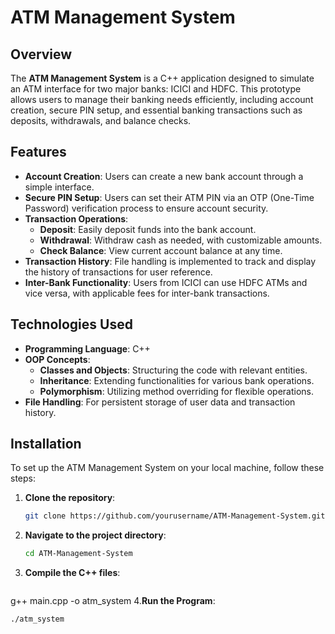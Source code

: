 # ATM Management System

## Overview

The **ATM Management System** is a C++ application designed to simulate an ATM interface for two major banks: ICICI and HDFC. This prototype allows users to manage their banking needs efficiently, including account creation, secure PIN setup, and essential banking transactions such as deposits, withdrawals, and balance checks.

## Features

- **Account Creation**: Users can create a new bank account through a simple interface.
- **Secure PIN Setup**: Users can set their ATM PIN via an OTP (One-Time Password) verification process to ensure account security.
- **Transaction Operations**:
  - **Deposit**: Easily deposit funds into the bank account.
  - **Withdrawal**: Withdraw cash as needed, with customizable amounts.
  - **Check Balance**: View current account balance at any time.
- **Transaction History**: File handling is implemented to track and display the history of transactions for user reference.
- **Inter-Bank Functionality**: Users from ICICI can use HDFC ATMs and vice versa, with applicable fees for inter-bank transactions.

## Technologies Used

- **Programming Language**: C++
- **OOP Concepts**:
  - **Classes and Objects**: Structuring the code with relevant entities.
  - **Inheritance**: Extending functionalities for various bank operations.
  - **Polymorphism**: Utilizing method overriding for flexible operations.
- **File Handling**: For persistent storage of user data and transaction history.

## Installation

To set up the ATM Management System on your local machine, follow these steps:

1. **Clone the repository**:
   ```bash
   git clone https://github.com/yourusername/ATM-Management-System.git
2. **Navigate to the project directory**:
   ```bash
   cd ATM-Management-System
3. **Compile the C++ files**:
   ```bash
  g++ main.cpp -o atm_system
4.**Run the Program**:
   ```bash
  ./atm_system
